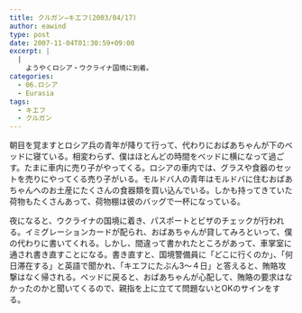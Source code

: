 ```yaml
---
title: クルガン⇒キエフ(2003/04/17)
author: eawind
type: post
date: 2007-11-04T01:30:59+09:00
excerpt: |
  |
    ようやくロシア・ウクライナ国境に到着。
categories:
  - 06.ロシア
  - Eurasia
tags:
  - キエフ
  - クルガン
---
```

朝目を覚ますとロシア兵の青年が降りて行って、代わりにおばあちゃんが下のベッドに寝ている。相変わらず、僕はほとんどの時間をベッドに横になって過ごす。たまに車内に売り子がやってくる。ロシアの車内では、グラスや食器のセットを売りにやってくる売り子がいる。モルドバ人の青年はモルドバに住むおばあちゃんへのお土産にたくさんの食器類を買い込んでいる。しかも持ってきていた荷物もたくさんあって、荷物棚は彼のバッグで一杯になっている。

夜になると、ウクライナの国境に着き、パスポートとビザのチェックが行われる。イミグレーションカードが配られ、おばあちゃんが貸してみろといって、僕の代わりに書いてくれる。しかし、間違って書かれたところがあって、車掌室に通され書き直すことになる。書き直すと、国境警備員に「どこに行くのか」、「何日滞在する」と英語で聞かれ、「キエフにたぶん3～４日」と答えると、賄賂攻撃はなく帰される。ベッドに戻ると、おばあちゃんが心配して、賄賂の要求はなかったのかと聞いてくるので、親指を上に立てて問題ないとOKのサインをする。
